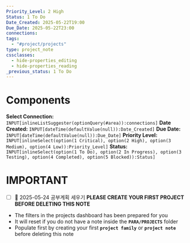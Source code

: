 ```yaml
---
Priority_Level: 2 High
Status: 1 To Do
Date_Created: 2025-05-22T19:00
Due_Date: 2025-05-22T23:00
connections: 
tags:
  - "#project/projects"
type: project_note
cssclasses:
  - hide-properties_editing
  - hide-properties_reading
_previous_status: 1 To Do
---
```

# Components
**Select Connection:** `INPUT[inlineListSuggester(optionQuery(#area)):connections]` 
**Date Created:** `INPUT[dateTime(defaultValue(null)):Date_Created]`
**Due Date:** `INPUT[dateTime(defaultValue(null)):Due_Date]`
**Priority Level:** `INPUT[inlineSelect(option(1 Critical), option(2 High), option(3 Medium), option(4 Low)):Priority_Level]`
**Status:** `INPUT[inlineSelect(option(1 To Do), option(2 In Progress), option(3 Testing), option(4 Completed), option(5 Blocked)):Status]`
# **IMPORTANT**
- [ ] 📅 2025-05-24 공부계획 세우기
**PLEASE CREATE YOUR FIRST PROJECT BEFORE DELETING THIS NOTE**
- The filters in the projects dashboard has been prepared for you
- It will reset if you do not have a note inside the **`PARA/PROJECTS`** folder
- Populate first by creating your first **`project family`** or **`project note`** before deleting this note
	